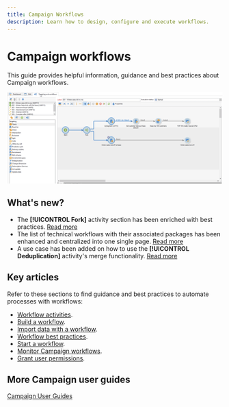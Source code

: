 ```yaml
---
title: Campaign Workflows
description: Learn how to design, configure and execute workflows.
---
```


# Campaign workflows

This guide provides helpful information, guidance and best practices about Campaign workflows.

![](using/assets/ac-wf.png)

## What's new?

* The **[!UICONTROL Fork]** activity section has been enriched with best practices. [Read more](using/fork.md)
* The list of technical workflows with their associated packages has been enhanced and centralized into one single page. [Read more](using/about-technical-workflows.md)
* A use case has been added on how to use the **[!UICONTROL Deduplication]** activity's merge functionality. [Read more](using/deduplication-merge.md)

## Key articles

Refer to these sections to find guidance and best practices to automate processes with workflows:

* [Workflow activities](using/how-to-use-workflow-data.md).
* [Build a workflow](using/building-a-workflow.md).
* [Import data with a workflow](../platform/using/import-export-workflows.md).
* [Workflow best practices](using/workflow-best-practices.md).
* [Start a workflow](using/starting-a-workflow.md).
* [Monitor Campaign workflows](using/monitoring-workflow-execution.md).
* [Grant user permissions](using/managing-rights.md).

## More Campaign user guides

[Campaign User Guides](../campaign-classic-home.md)
